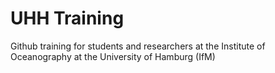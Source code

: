 # UHH Training

Github training for students and researchers at the Institute of Oceanography at the University of Hamburg (IfM)
